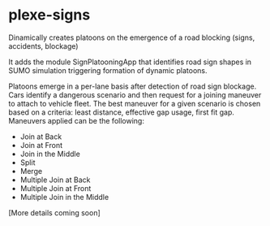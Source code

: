 # plexe-signs
Dinamically creates platoons on the emergence of a road blocking (signs, accidents, blockage)

It adds the module SignPlatooningApp that identifies road sign shapes in SUMO simulation triggering formation of dynamic platoons.

Platoons emerge in a per-lane basis after detection of road sign blockage. Cars identify a dangerous scenario and then request for a joining maneuver to attach to vehicle fleet. The best maneuver for a given scenario is chosen based on a criteria: least distance, effective gap usage, first fit gap. Maneuvers applied can be the following:

- Join at Back
- Join at Front
- Join in the Middle
- Split
- Merge
- Multiple Join at Back
- Multiple Join at Front
- Multiple Join in the Middle

[More details coming soon]
